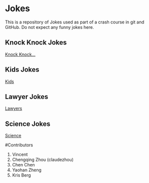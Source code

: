 # Jokes
This is a repository of Jokes used as part of a crash course in git and GitHub.
Do not expect any funny jokes here.

## Knock Knock Jokes
[Knock Knock...](KnockKnock/content.md)

## Kids Jokes
[Kids](Kids/content.md)

## Lawyer Jokes
[Lawyers](Lawyers/content.md)

## Science Jokes
[Science](Science/content.md)

#Contributors
1. Vincent
2. Chengqing Zhou (claudezhou)
3. Chen Chen
4. Yaohan Zheng
5. Kris Berg
